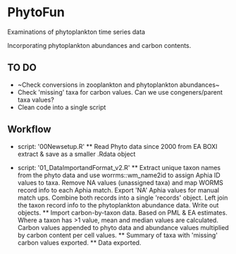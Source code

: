 # PhytoFun
Examinations of phytoplankton time series data

Incorporating phytoplankton abundances and carbon contents.

## TO DO

* ~Check conversions in zooplankton and phytoplankton abundances~
* Check 'missing' taxa for carbon values.  Can we use congeners/parent taxa values?
* Clean code into a single script

## Workflow
* script: '00Newsetup.R'
** Read Phyto data since 2000 from EA BOXI extract & save as a smaller .Rdata object

* script: '01_DataImportandFormat_v2.R'
** Extract unique taxon names from the phyto data and use worrms::wm_name2id to assign Aphia ID values to taxa.
  Remove NA values (unassigned taxa) and map WORMS record info to each Aphia match.
  Export 'NA' Aphia values for manual match ups.
  Combine both records into a single 'records' object.
  Left join the taxon record info to the phytoplankton abundance data.
  Write out objects.
** Import carbon-by-taxon data.  Based on PML & EA estimates. Where a taxon has >1 value, mean and median values are calculated.
  Carbon values appended to phyto data and abundance values multiplied by carbon content per cell values.
** Summary of taxa with 'missing' carbon values exported.
** Data exported.

